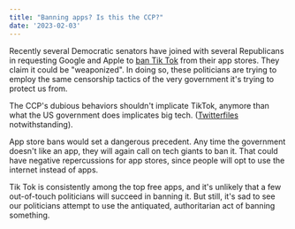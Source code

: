 ```yaml
---
title: "Banning apps? Is this the CCP?"
date: '2023-02-03'
---
```


Recently several Democratic senators have joined with several Republicans in requesting Google and Apple to [ban Tik Tok](https://www.wsj.com/articles/tiktok-dealt-another-hit-as-democratic-senator-joins-calls-for-banning-the-app-11675301647) from their app stores. They claim it could be "weaponized". In doing so, these politicians are trying to employ the same censorship tactics of the very government it's trying to protect us from.

The CCP's dubious behaviors shouldn't implicate TikTok, anymore than what the US government does implicates big tech. ([Twitterfiles](https://twitter.com/hashtag/TwitterFiles) notwithstanding).

App store bans would set a dangerous precedent. Any time the government doesn't like an app, they will again call on tech giants to ban it. That could have negative repercussions for app stores, since people will opt to use the internet instead of apps. 

Tik Tok is consistently among the top free apps, and it's unlikely that a few out-of-touch politicians will succeed in banning it. But still, it's sad to see our politicians attempt to use the antiquated, authoritarian act of banning something. 